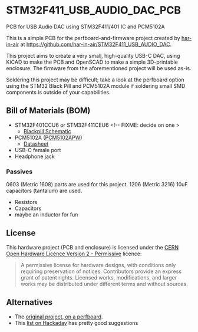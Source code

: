 # STM32F411_USB_AUDIO_DAC_PCB
PCB for USB Audio DAC using STM32F411/401 IC and PCM5102A

This is a simple PCB for the perfboard-and-firmware project created by [har-in-air](https://github.com/har-in-air) at https://github.com/har-in-air/STM32F411_USB_AUDIO_DAC.

This project aims to create a very small, high-quality USB-C DAC, using KiCAD to make the PCB and OpenSCAD to make a simple 3D-printable enclosure. The firmware from the aforementioned project will be used as-is.

Soldering this project may be difficult; take a look at the perfboard option using the STM32 Black Pill and PCM5102A module if soldering small SMD components is outside of your capabilities.

## Bill of Materials (BOM)

* STM32F401CCU6 or STM32F411CEU6 <!-- FIXME: decide on one >
    * [Blackpill Schematic](https://stm32-base.org/assets/pdf/boards/original-schematic-STM32F411CEU6_WeAct_Black_Pill_V2.0.pdf)
* PCM5102A ([PCM5102APW](https://www.digikey.ca/en/products/detail/texas-instruments/PCM5102APW/3902495))
    * [Datasheet](https://www.ti.com/lit/ds/symlink/pcm5102a.pdf)
* USB-C female port
* Headphone jack

### Passives
0603 (Metric 1608) parts are used for this project. 1206 (Metric 3216) 10uF capacitors (tantalum) are used.

* Resistors
* Capacitors
* maybe an inductor for fun

## License
This hardware project (PCB and enclosure) is licensed under the [CERN Open Hardware Licence Version 2 - Permissive](https://choosealicense.com/licenses/cern-ohl-p-2.0/) licence:

> A permissive license for hardware designs, with conditions only requiring preservation of notices. Contributors provide an express grant of patent rights. Licensed works, modifications, and larger works may be distributed under different terms and without sources.

## Alternatives
* The [original project, on a perfboard](https://github.com/har-in-air/STM32F411_USB_AUDIO_DAC).
* This [list on Hackaday](https://hackaday.io/list/166971-odfas-dacs) has pretty good suggestions
